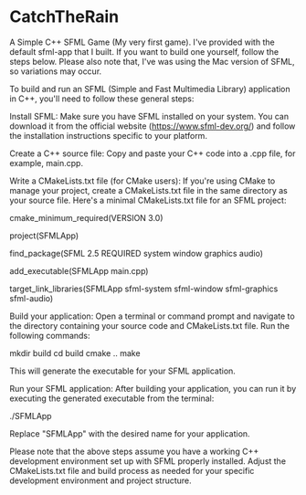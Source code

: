 # CatchTheRain
A Simple C++ SFML Game (My very first game). I've provided with the default sfml-app that I built. If you want to build one yourself, follow the steps below. Please also note that, I've was using the Mac version of SFML, so variations may occur.


To build and run an SFML (Simple and Fast Multimedia Library) application in C++, you'll need to follow these general steps:

Install SFML:
Make sure you have SFML installed on your system. You can download it from the official website (https://www.sfml-dev.org/) and follow the installation instructions specific to your platform.

Create a C++ source file:
Copy and paste your C++ code into a .cpp file, for example, main.cpp.

Write a CMakeLists.txt file (for CMake users):
If you're using CMake to manage your project, create a CMakeLists.txt file in the same directory as your source file. Here's a minimal CMakeLists.txt file for an SFML project:

cmake_minimum_required(VERSION 3.0)

project(SFMLApp)

find_package(SFML 2.5 REQUIRED system window graphics audio)

add_executable(SFMLApp main.cpp)

target_link_libraries(SFMLApp sfml-system sfml-window sfml-graphics sfml-audio)

Build your application:
Open a terminal or command prompt and navigate to the directory containing your source code and CMakeLists.txt file. Run the following commands:

mkdir build
cd build
cmake ..
make

This will generate the executable for your SFML application.

Run your SFML application:
After building your application, you can run it by executing the generated executable from the terminal:

./SFMLApp

Replace "SFMLApp" with the desired name for your application.

Please note that the above steps assume you have a working C++ development environment set up with SFML properly installed. Adjust the CMakeLists.txt file and build process as needed for your specific development environment and project structure.
